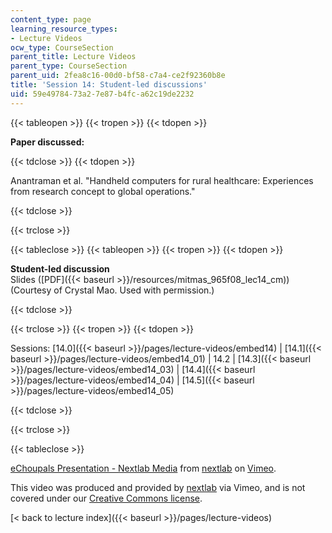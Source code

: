 ```yaml
---
content_type: page
learning_resource_types:
- Lecture Videos
ocw_type: CourseSection
parent_title: Lecture Videos
parent_type: CourseSection
parent_uid: 2fea8c16-00d0-bf58-c7a4-ce2f92360b8e
title: 'Session 14: Student-led discussions'
uid: 59e49784-73a2-7e87-b4fc-a62c19de2232
---
```


{{< tableopen >}}
{{< tropen >}}
{{< tdopen >}}


**Paper discussed:**


{{< tdclose >}}
{{< tdopen >}}


Anantraman et al. "Handheld computers for rural healthcare: Experiences from research concept to global operations."


{{< tdclose >}}

{{< trclose >}}

{{< tableclose >}}
{{< tableopen >}}
{{< tropen >}}
{{< tdopen >}}


**Student-led discussion**  
Slides ([PDF]({{< baseurl >}}/resources/mitmas_965f08_lec14_cm)) (Courtesy of Crystal Mao. Used with permission.)


{{< tdclose >}}

{{< trclose >}}
{{< tropen >}}
{{< tdopen >}}


Sessions: [14.0]({{< baseurl >}}/pages/lecture-videos/embed14) | [14.1]({{< baseurl >}}/pages/lecture-videos/embed14_01) | 14.2 | [14.3]({{< baseurl >}}/pages/lecture-videos/embed14_03) | [14.4]({{< baseurl >}}/pages/lecture-videos/embed14_04) | [14.5]({{< baseurl >}}/pages/lecture-videos/embed14_05)


{{< tdclose >}}

{{< trclose >}}

{{< tableclose >}}

[eChoupals Presentation - Nextlab Media](https://vimeo.com/3202777) from [nextlab](https://vimeo.com/3202777) on [Vimeo](https://vimeo.com).

This video was produced and provided by [nextlab](http://vimeo.com/nextlab) via Vimeo, and is not covered under our [Creative Commons license](/terms/#cc).

[\< back to lecture index]({{< baseurl >}}/pages/lecture-videos)
